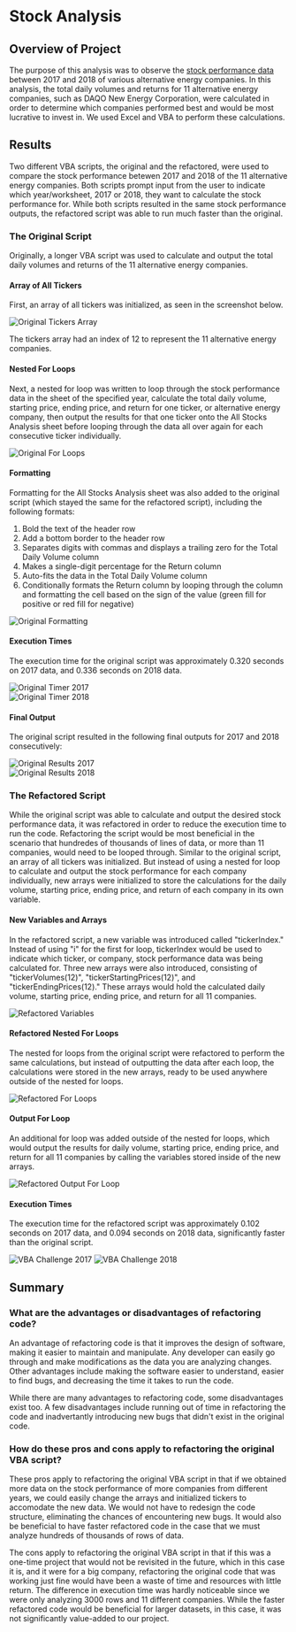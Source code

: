 # Stock Analysis

## Overview of Project

The purpose of this analysis was to observe the [stock performance data](https://github.com/fobordo/stock-analysis/blob/main/VBA_Challenge.xlsm) between 2017 and 2018 of various alternative energy companies. In this analysis, the total daily volumes and returns for 11 alternative energy companies, such as DAQO New Energy Corporation, were calculated in order to determine which companies performed best and would be most lucrative to invest in. We used Excel and VBA to perform these calculations.

## Results
Two different VBA scripts, the original and the refactored, were used to compare the stock performance betewen 2017 and 2018 of the 11 alternative energy companies. Both scripts prompt input from the user to indicate which year/worksheet, 2017 or 2018, they want to calculate the stock performance for. While both scripts resulted in the same stock performance outputs, the refactored script was able to run much faster than the original.

### The Original Script
Originally, a longer VBA script was used to calculate and output the total daily volumes and returns of the 11 alternative energy companies. 

#### Array of All Tickers
First, an array of all tickers was initialized, as seen in the screenshot below. 

![Original Tickers Array](/Resources/Original_Tickers_Array.png)

The tickers array had an index of 12 to represent the 11 alternative energy companies. 

#### Nested For Loops

Next, a nested for loop was written to loop through the stock performance data in the sheet of the specified year, calculate the total daily volume, starting price, ending price, and return for one ticker, or alternative energy company, then output the results for that one ticker onto the All Stocks Analysis sheet before looping through the data all over again for each consecutive ticker individually.

![Original For Loops](/Resources/Original_For_Loops.png)

#### Formatting
Formatting for the All Stocks Analysis sheet was also added to the original script (which stayed the same for the refactored script), including the following formats:
1. Bold the text of the header row
2. Add a bottom border to the header row
3. Separates digits with commas and displays a trailing zero for the Total Daily Volume column
4. Makes a single-digit percentage for the Return column
5. Auto-fits the data in the Total Daily Volume column
6. Conditionally formats the Return column by looping through the column and formatting the cell based on the sign of the value (green fill for positive or red fill for negative)

![Original Formatting](/Resources/Original_Formatting.png)

#### Execution Times

The execution time for the original script was approximately 0.320 seconds on 2017 data, and 0.336 seconds on 2018 data.

![Original Timer 2017](/Resources/Original_Timer_2017.png)           
![Original Timer 2018](/Resources/Original_Timer_2018.png)  

#### Final Output

The original script resulted in the following final outputs for 2017 and 2018 consecutively:

![Original Results 2017](/Resources/Original_Results_2017.png)           
![Original Results 2018](/Resources/Original_Results_2018.png)

### The Refactored Script

While the original script was able to calculate and output the desired stock performance data, it was refactored in order to reduce the execution time to run the code. Refactoring the script would be most beneficial in the scenario that hundredes of thousands of lines of data, or more than 11 companies, would need to be looped through. Similar to the original script, an array of all tickers was initialized. But instead of using a nested for loop to calculate and output the stock performance for each company individually, new arrays were initialized to store the calculations for the daily volume, starting price, ending price, and return of each company in its own variable.

#### New Variables and Arrays
In the refactored script, a new variable was introduced called "tickerIndex." Instead of using "i" for the first for loop, tickerIndex would be used to indicate which ticker, or company, stock performance data was being calculated for. Three new arrays were also introduced, consisting of "tickerVolumes(12)", "tickerStartingPrices(12)", and "tickerEndingPrices(12)." These arrays would hold the calculated daily volume, starting price, ending price, and return for all 11 companies.

![Refactored Variables](/Resources/Refactored_Variables.png)

#### Refactored Nested For Loops
The nested for loops from the original script were refactored to perform the same calculations, but instead of outputting the data after each loop, the calculations were stored in the new arrays, ready to be used anywhere outside of the nested for loops.

![Refactored For Loops](/Resources/Refactored_For_Loops.png)

#### Output For Loop
An additional for loop was added outside of the nested for loops, which would output the results for daily volume, starting price, ending price, and return for all 11 companies by calling the variables stored inside of the new arrays.

![Refactored Output For Loop](/Resources/Refactored_Output_For_Loop.png)

#### Execution Times

The execution time for the refactored script was approximately 0.102 seconds on 2017 data, and 0.094 seconds on 2018 data, significantly faster than the original script.

![VBA Challenge 2017](/Resources/VBA_Challenge_2017.png)      ![VBA Challenge 2018](/Resources/VBA_Challenge_2018.png) 

## Summary
### What are the advantages or disadvantages of refactoring code?
An advantage of refactoring code is that it improves the design of software, making it easier to maintain and manipulate. Any developer can easily go through and make modifications as the data you are analyzing changes. Other advantages include making the software easier to understand, easier to find bugs, and decreasing the time it takes to run the code.

While there are many advantages to refactoring code, some disadvantages exist too. A few disadvantages include running out of time in refactoring the code and inadvertantly introducing new bugs that didn't exist in the original code.

### How do these pros and cons apply to refactoring the original VBA script?
These pros apply to refactoring the original VBA script in that if we obtained more data on the stock performance of more companies from different years, we could easily change the arrays and initialized tickers to accomodate the new data. We would not have to redesign the code structure, eliminating the chances of encountering new bugs. It would also be beneficial to have faster refactored code in the case that we must analyze hundreds of thousands of rows of data.

The cons apply to refactoring the original VBA script in that if this was a one-time project that would not be revisited in the future, which in this case it is, and it were for a big company, refactoring the original code that was working just fine would have been a waste of time and resources with little return. The difference in execution time was hardly noticeable since we were only analyzing 3000 rows and 11 different companies. While the faster refactored code would be beneficial for larger datasets, in this case, it was not significantly value-added to our project.
